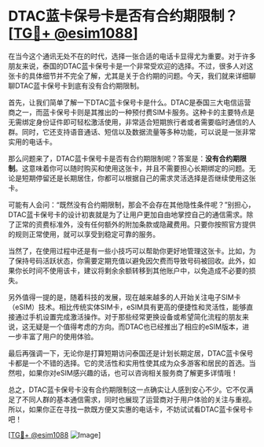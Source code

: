 # DTAC蓝卡保号卡是否有合约期限制？[[TG💪+ @esim1088](https://t.me/s/esim1088)]

在当今这个通讯无处不在的时代，选择一张合适的电话卡显得尤为重要。对于许多朋友来说，泰国的DTAC蓝卡保号卡是一个非常受欢迎的选择。不过，很多人对这张卡的具体细节并不完全了解，尤其是关于合约期的问题。今天，我们就来详细聊聊DTAC蓝卡保号卡到底有没有合约期限制。

首先，让我们简单了解一下DTAC蓝卡保号卡是什么。DTAC是泰国三大电信运营商之一，而蓝卡保号卡则是其推出的一种预付费SIM卡服务。这种卡的主要特点是无需绑定身份证件即可轻松激活使用，非常适合短期旅行者或者需要临时通信的人群。同时，它还支持语音通话、短信以及数据流量等多种功能，可以说是一张非常实用的电话卡。

那么问题来了，DTAC蓝卡保号卡是否有合约期限制呢？答案是：**没有合约期限制**。这意味着你可以随时购买和使用这张卡，并且不需要担心长期绑定的问题。无论是短期停留还是长期居住，你都可以根据自己的需求灵活选择是否继续使用这张卡。

可能有人会问：“既然没有合约期限制，那会不会存在其他隐性条件呢？”别担心，DTAC蓝卡保号卡的设计初衷就是为了让用户更加自由地掌控自己的通信需求。除了正常的资费标准外，没有任何额外的附加条款或隐藏费用。只要你按照官方提供的规则正常使用，就可以享受到稳定可靠的服务。

当然了，在使用过程中还是有一些小技巧可以帮助你更好地管理这张卡。比如，为了保持号码活跃状态，你需要定期充值以避免因欠费而导致号码被回收。此外，如果你长时间不使用该卡，建议将剩余余额转移到其他账户中，以免造成不必要的损失。

另外值得一提的是，随着科技的发展，现在越来越多的人开始关注电子SIM卡（eSIM）技术。相比传统实体SIM卡，eSIM具有更高的便捷性和灵活性，能够直接通过手机设置完成激活操作。对于那些经常更换设备或希望简化流程的朋友来说，这无疑是一个值得考虑的方向。而DTAC也已经推出了相应的eSIM版本，进一步丰富了用户的使用体验。

最后再强调一下，无论你是打算短期访问泰国还是计划长期定居，DTAC蓝卡保号卡都是一个不错的选择。它的灵活性和实用性使其成为众多游客和居民的首选。当然啦，如果你对eSIM感兴趣的话，也可以咨询相关服务商了解更多详情哦！

总之，DTAC蓝卡保号卡没有合约期限制这一点确实让人感到安心不少。它不仅满足了不同人群的基本通信需求，同时也展现了运营商对于用户体验的关注与重视。所以，如果你正在寻找一款既方便又实惠的电话卡，不妨试试看DTAC蓝卡保号卡吧！

[[TG💪+ @esim1088](https://t.me/s/esim1088) ![Image](https://i.postimg.cc/4NQfJmqS/Snipaste-2025-05-13-00-14-12.png)]